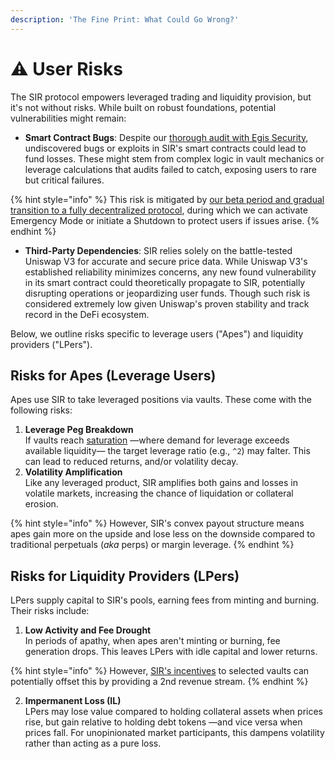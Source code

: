 ```yaml
---
description: 'The Fine Print: What Could Go Wrong?'
---
```


# ⚠️ User Risks

The SIR protocol empowers leveraged trading and liquidity provision, but it's not without risks. While built on robust foundations, potential vulnerabilities might remain:

* **Smart Contract Bugs**: Despite our [thorough audit with Egis Security](https://github.com/Egis-Security/audits/blob/main/reports/SIR-Trading.pdf), undiscovered bugs or exploits in SIR's smart contracts could lead to fund losses. These might stem from complex logic in vault mechanics or leverage calculations that audits failed to catch, exposing users to rare but critical failures.

{% hint style="info" %}
This risk is mitigated by [our beta period and gradual transition to a fully decentralized protocol](beta-period.md), during which we can activate Emergency Mode or initiate a Shutdown to protect users if issues arise.
{% endhint %}

* **Third-Party Dependencies**: SIR relies solely on the battle-tested Uniswap V3 for accurate and secure price data. While Uniswap V3's established reliability minimizes concerns, any new found vulnerability in its smart contract could theoretically propagate to SIR, potentially disrupting operations or jeopardizing user funds. Though such risk is considered extremely low given Uniswap's proven stability and track record in the DeFi ecosystem.

Below, we outline risks specific to leverage users ("Apes") and liquidity providers ("LPers").

## Risks for Apes (Leverage Users)

Apes use SIR to take leveraged positions via vaults. These come with the following risks:

1. **Leverage Peg Breakdown**\
   If vaults reach [saturation](liquidity-and-leverage/) —where demand for leverage exceeds available liquidity— the target leverage ratio (e.g., `^2`) may falter. This can lead to reduced returns, and/or volatility decay.
2. **Volatility Amplification**\
   Like any leveraged product, SIR amplifies both gains and losses in volatile markets, increasing the chance of liquidation or collateral erosion.&#x20;

{% hint style="info" %}
However, SIR's convex payout structure means apes gain more on the upside and lose less on the downside compared to traditional perpetuals (_aka_ perps) or margin leverage.
{% endhint %}

## Risks for Liquidity Providers (LPers)

LPers supply capital to SIR's pools, earning fees from minting and burning. Their risks include:

1. **Low Activity and Fee Drought**\
   In periods of apathy, when apes aren't minting or burning, fee generation drops. This leaves LPers with idle capital and lower returns.

{% hint style="info" %}
However, [SIR's incentives](sir-a-dividend-paying-token/) to selected vaults can potentially offset this by providing a 2nd revenue stream.
{% endhint %}

2. **Impermanent Loss (IL)**\
   LPers may lose value compared to holding collateral assets when prices rise, but gain relative to holding debt tokens —and vice versa when prices fall. For unopinionated market participants, this dampens volatility rather than acting as a pure loss.
